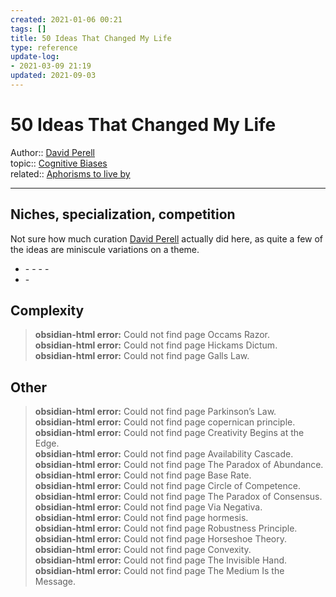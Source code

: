 ```yaml
---
created: 2021-01-06 00:21
tags: []
title: 50 Ideas That Changed My Life
type: reference
update-log:
- 2021-03-09 21:19
updated: 2021-09-03
---
```

   
# 50 Ideas That Changed My Life   
Author:: [David Perell](/not_created.md)   
topic:: [Cognitive Biases](/not_created.md)   
related:: [Aphorisms to live by](/not_created.md)   
   
   
---   
   
## Niches, specialization, competition   
Not sure how much curation [David Perell](/not_created.md) actually did here, as quite a few of the ideas are miniscule variations on a theme.   
   
- <inclusion href="Table Selection" />   
	- <inclusion href="Competition is for Losers" />   
	- <inclusion href="Become the only person in the world who does what you do" />   
	- <inclusion href="when everybody has Google search and personalized social media feeds, differentiation is free marketing" />   
	- <inclusion href="Personal Monopoly" />   
- <inclusion href="The Paradox of Specificity" />   
	- <inclusion href="The more specific your goal, the more opportunities you’ll create for yourself." />   
   
   
## Complexity   
> **obsidian-html error:** Could not find page Occams Razor.   
> **obsidian-html error:** Could not find page Hickams Dictum.   
> **obsidian-html error:** Could not find page Galls Law.   
   
   
## Other   
   
   
> **obsidian-html error:** Could not find page Parkinson’s Law.   
> **obsidian-html error:** Could not find page copernican principle.   
> **obsidian-html error:** Could not find page Creativity Begins at the Edge.   
> **obsidian-html error:** Could not find page Availability Cascade.   
> **obsidian-html error:** Could not find page The Paradox of Abundance.   
> **obsidian-html error:** Could not find page Base Rate.   
> **obsidian-html error:** Could not find page Circle of Competence.   
> **obsidian-html error:** Could not find page The Paradox of Consensus.   
> **obsidian-html error:** Could not find page Via Negativa.   
> **obsidian-html error:** Could not find page hormesis.   
> **obsidian-html error:** Could not find page Robustness Principle.   
> **obsidian-html error:** Could not find page Horseshoe Theory.   
> **obsidian-html error:** Could not find page Convexity.   
> **obsidian-html error:** Could not find page The Invisible Hand.   
> **obsidian-html error:** Could not find page The Medium Is the Message.